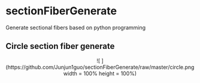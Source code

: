 # sectionFiberGenerate
Generate sectional fibers based on python programming
## Circle section fiber generate
<div align=center> ![  ](https://github.com/Junjun1guo/sectionFiberGenerate/raw/master/circle.png width = 100% height = 100%)
